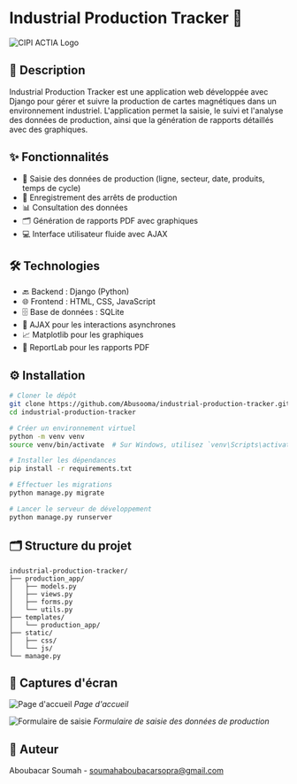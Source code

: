 # Industrial Production Tracker 🚀

![CIPI ACTIA Logo](/path/to/logo.png)

## 📄 Description

Industrial Production Tracker est une application web développée avec Django pour gérer et suivre la production de cartes magnétiques dans un environnement industriel. L'application permet la saisie, le suivi et l'analyse des données de production, ainsi que la génération de rapports détaillés avec des graphiques.

## ✨ Fonctionnalités

- 📝 Saisie des données de production (ligne, secteur, date, produits, temps de cycle)
- 🚫 Enregistrement des arrêts de production
- 📊 Consultation des données
- 🗂️ Génération de rapports PDF avec graphiques
- 💻 Interface utilisateur fluide avec AJAX

## 🛠️ Technologies

- 🔙 Backend : Django (Python)
- 🌐 Frontend : HTML, CSS, JavaScript
- 🗄️ Base de données : SQLite
- 🔄 AJAX pour les interactions asynchrones
- 📈 Matplotlib pour les graphiques
- 📝 ReportLab pour les rapports PDF

## ⚙️ Installation

```bash
# Cloner le dépôt
git clone https://github.com/Abusooma/industrial-production-tracker.git
cd industrial-production-tracker

# Créer un environnement virtuel
python -m venv venv
source venv/bin/activate  # Sur Windows, utilisez `venv\Scripts\activate`

# Installer les dépendances
pip install -r requirements.txt

# Effectuer les migrations
python manage.py migrate

# Lancer le serveur de développement
python manage.py runserver
```

## 🗂️ Structure du projet

```
industrial-production-tracker/
├── production_app/
│   ├── models.py
│   ├── views.py
│   ├── forms.py
│   └── utils.py
├── templates/
│   └── production_app/
├── static/
│   ├── css/
│   └── js/
└── manage.py
```

## 📸 Captures d'écran

![Page d'accueil](https://github.com/Abusooma/industrial-production-tracker/blob/main/acti1.png)
*Page d'accueil*

![Formulaire de saisie](/path/to/input_form_screenshot.png)
*Formulaire de saisie des données de production*

## 👤 Auteur

Aboubacar Soumah - soumahaboubacarsopra@gmail.com
